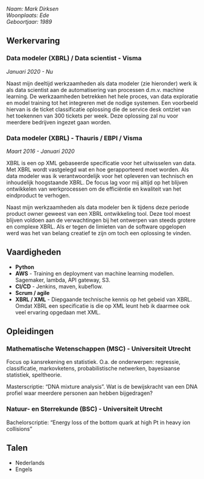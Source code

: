 _Naam: Mark Dirksen  
Woonplaats: Ede  
Geboortjaar: 1989_  

## Werkervaring
### Data modeler (XBRL) / Data scientist - Visma  
_Januari 2020 - Nu_

Naast mijn deeltijd werkzaamheden als data modeler (zie hieronder) werk ik als data scientist aan de automatisering van processen d.m.v. machine learning. De werkzaamheden betrekken het hele proces, van data exploratie en model training tot het integreren met de nodige systemen. Een voorbeeld hiervan is de ticket classificatie oplossing die de service desk ontziet van het toekennen van 300 tickets per week. Deze oplossing zal nu voor meerdere bedrijven ingezet gaan worden.

### Data modeler (XBRL) - Thauris / EBPI / Visma  
_Maart 2016 - Januari 2020_

XBRL is een op XML gebaseerde specificatie voor het uitwisselen van data. Met XBRL wordt vastgelegd wat en hoe gerapporteerd moet worden. Als data modeler was ik verantwoordelijk voor het opleveren van technisch en inhoudelijk hoogstaande XBRL. De focus lag voor mij altijd op het blijven ontwikkelen van werkprocessen om de efficiëntie en kwaliteit van het eindproduct te verhogen.

Naast mijn werkzaamheden als data modeler ben ik tijdens deze periode product owner geweest van een XBRL ontwikkeling tool. Deze tool moest blijven voldoen aan de verwachtingen bij het ontwerpen van steeds grotere en complexe XBRL. Als er tegen de limieten van de software opgelopen werd was het van belang creatief te zijn om toch een oplossing te vinden.

## Vaardigheden
- **Python**  
- **AWS** - Training en deployment van machine learning modellen. Sagemaker, lambda, API gateway, S3.
- **CI/CD** - Jenkins, maven, kubeflow. 
- **Scrum / agile**  
- **XBRL / XML** - Diepgaande technische kennis op het gebeid van XBRL. Omdat XBRL een specificatie is die op XML leunt heb ik daarmee ook veel ervaring opgedaan met XML. 

## Opleidingen
### Mathematische Wetenschappen (MSC) - Universiteit Utrecht
Focus op kansrekening en statistiek. O.a. de onderwerpen: regressie, classificatie, markovketens, probabilistische netwerken, bayesiaanse statistiek, speltheorie.  

Masterscriptie: “DNA mixture analysis”. Wat is de bewijskracht van een DNA profiel waar meerdere personen aan hebben bijgedragen?

### Natuur- en Sterrekunde (BSC) - Universiteit Utrecht
Bachelorscriptie: “Energy loss of the bottom quark at high Pt in heavy ion collisions” 

## Talen
- Nederlands  
- Engels  
